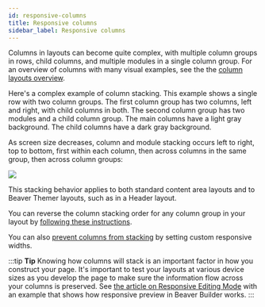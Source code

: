 ```yaml
---
id: responsive-columns
title: Responsive columns
sidebar_label: Responsive columns
---
```

Columns in layouts can become quite complex, with multiple column groups in rows, child columns, and multiple modules in a single column group. For an overview of columns with many visual examples, see the the [column layouts overview](/beaver-builder/layouts/columns/column-layouts-overview.md).

Here's a complex example of column stacking. This example shows a single row with two column groups. The first column group has two columns, left and right, with child columns in both. The second column group has two modules and a child column group. The main columns have a light gray background. The child columns have a dark gray background. 

As screen size decreases, column and module stacking occurs left to right, top to bottom, first within each column, then across columns in the same group, then across column groups:

![](/img/responsive-columns-column-stacking-1.jpg)

This stacking behavior applies to both standard content area layouts and to Beaver Themer layouts, such as in a Header layout.

You can reverse the column stacking order for any column group in your layout by [following these instructions](/beaver-builder/layouts/columns/reverse-column-stacking-order.md).

You can also [prevent columns from stacking](/beaver-builder/layouts/columns/prevent-column-stacking-with-custom-widths.md) by setting custom responsive widths.

:::tip **Tip**
Knowing how columns will stack is an important factor in how you construct your page. It's important to test your layouts at various device sizes as you develop the page to make sure the information flow across your columns is preserved. See [the article on Responsive Editing Mode](/beaver-builder/layouts/responsive-design/responsive-editing-with-beaver-builder.md) with an example that shows how responsive preview in Beaver Builder works.
:::

